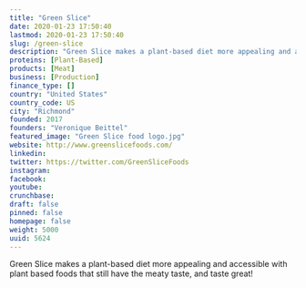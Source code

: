 ```yaml
---
title: "Green Slice"
date: 2020-01-23 17:50:40
lastmod: 2020-01-23 17:50:40
slug: /green-slice
description: "Green Slice makes a plant-based diet more appealing and accessible with plant based foods that still have the meaty taste, and taste great!"
proteins: [Plant-Based]
products: [Meat]
business: [Production]
finance_type: []
country: "United States"
country_code: US
city: "Richmond"
founded: 2017
founders: "Veronique Beittel"
featured_image: "Green Slice food logo.jpg"
website: http://www.greenslicefoods.com/
linkedin: 
twitter: https://twitter.com/GreenSliceFoods
instagram: 
facebook: 
youtube: 
crunchbase: 
draft: false
pinned: false
homepage: false
weight: 5000
uuid: 5624
---
```

Green Slice makes a plant-based diet more appealing and accessible with plant based foods that still have the meaty taste, and taste great!
